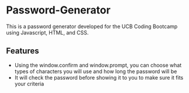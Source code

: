 # Password-Generator

This is a password generator developed for the UCB Coding Bootcamp using Javascript, HTML, and CSS. 

## Features
- Using the window.confirm and window.prompt, you can choose what types of characters you will use and how long the password will be
- It will check the password before showing it to you to make sure it fits your criteria
